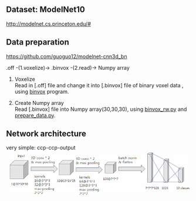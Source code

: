 ## Dataset: ModelNet10 
http://modelnet.cs.princeton.edu/#

## Data preparation 
https://github.com/guoguo12/modelnet-cnn3d_bn

.off -(1.voxelize)-> .binvox -(2.read)-> Numpy array

1. Voxelize\
Read in [.off] file and change it into [.binvox] file of binary voxel data , using [binvox](http://www.patrickmin.com/binvox/) program.

2. Create Numpy array\
Read [.binvox] file into Numpy array(30,30,30), using [binvox_rw.py](https://github.com/Sooram/ModelNet-3dCNN-tensorflow/blob/master/binvox_rw.py) and [prepare_data.py](https://github.com/Sooram/ModelNet-3dCNN-tensorflow/blob/master/prepare_data.py).

## Network architecture
very simple: ccp-ccp-output
![Overview](https://github.com/Sooram/ModelNet-3dCNN-tensorflow/blob/master/network.PNG)
